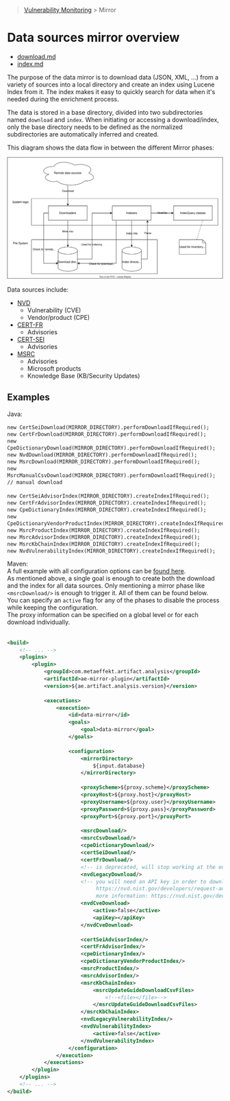 > [Vulnerability Monitoring](../inventory-enrichment-overview.md) > Mirror

# Data sources mirror overview

- [download.md](download.md)
- [index.md](index.md)

The purpose of the data mirror is to download data (JSON, XML, ...) from a variety of sources into a local directory and
create an index using Lucene Index from it. The index makes it easy to quickly search for data when it's needed during
the enrichment process.

The data is stored in a base directory, divided into two subdirectories named `download` and `index`. When initiating or
accessing a download/index, only the base directory needs to be defined as the normalized subdirectories are
automatically inferred and created.

This diagram shows the data flow in between the different Mirror phases:

![mirror overview process image](mirror-documentation-overview.svg)

Data sources include:

- [NVD](https://nvd.nist.gov/vuln)
    - Vulnerability (CVE)
    - Vendor/product (CPE)
- [CERT-FR](https://www.cert.ssi.gouv.fr/)
    - Advisories
- [CERT-SEI](https://www.sei.cmu.edu/about/divisions/cert/)
    - Advisories
- [MSRC](https://msrc.microsoft.com/update-guide/vulnerability)
    - Advisories
    - Microsoft products
    - Knowledge Base (KB/Security Updates)

## Examples

Java:

```
new CertSeiDownload(MIRROR_DIRECTORY).performDownloadIfRequired();
new CertFrDownload(MIRROR_DIRECTORY).performDownloadIfRequired();
new CpeDictionaryDownload(MIRROR_DIRECTORY).performDownloadIfRequired();
new NvdDownload(MIRROR_DIRECTORY).performDownloadIfRequired();
new MsrcDownload(MIRROR_DIRECTORY).performDownloadIfRequired();
new MsrcManualCsvDownload(MIRROR_DIRECTORY).performDownloadIfRequired(); // manual download

new CertSeiAdvisorIndex(MIRROR_DIRECTORY).createIndexIfRequired();
new CertFrAdvisorIndex(MIRROR_DIRECTORY).createIndexIfRequired();
new CpeDictionaryIndex(MIRROR_DIRECTORY).createIndexIfRequired();
new CpeDictionaryVendorProductIndex(MIRROR_DIRECTORY).createIndexIfRequired();
new MsrcProductIndex(MIRROR_DIRECTORY).createIndexIfRequired();
new MsrcAdvisorIndex(MIRROR_DIRECTORY).createIndexIfRequired();
new MsrcKbChainIndex(MIRROR_DIRECTORY).createIndexIfRequired();
new NvdVulnerabilityIndex(MIRROR_DIRECTORY).createIndexIfRequired();
```

Maven:  
A full example with all configuration options can be [found here](../../../mirror/pom.xml).  
As mentioned above, a single goal is enough to create both the download and the index for all data sources. Only
mentioning a mirror phase like `<msrcDownload/>` is enough to trigger it. All of them can be found below.  
You can specify an `active` flag for any of the phases to disable the process while keeping the configuration.  
The proxy information can be specified on a global level or for each download individually.

```xml

<build>
    <!-- ... -->
    <plugins>
        <plugin>
            <groupId>com.metaeffekt.artifact.analysis</groupId>
            <artifactId>ae-mirror-plugin</artifactId>
            <version>${ae.artifact.analysis.version}</version>

            <executions>
                <execution>
                    <id>data-mirror</id>
                    <goals>
                        <goal>data-mirror</goal>
                    </goals>

                    <configuration>
                        <mirrorDirectory>
                            ${input.database}
                        </mirrorDirectory>

                        <proxyScheme>${proxy.scheme}</proxyScheme>
                        <proxyHost>${proxy.host}</proxyHost>
                        <proxyUsername>${proxy.user}</proxyUsername>
                        <proxyPassword>${proxy.pass}</proxyPassword>
                        <proxyPort>${proxy.port}</proxyPort>

                        <msrcDownload/>
                        <msrcCsvDownload/>
                        <cpeDictionaryDownload/>
                        <certSeiDownload/>
                        <certFrDownload/>
                        <!-- is deprecated, will stop working at the end of 2023 -->
                        <nvdLegacyDownload/>
                        <!-- you will need an API key in order to download the NVD data:
                             https://nvd.nist.gov/developers/request-an-api-key
                             more information: https://nvd.nist.gov/developers/start-here -->
                        <nvdCveDownload>
                            <active>false</active>
                            <apiKey></apiKey>
                        </nvdCveDownload>

                        <certSeiAdvisorIndex/>
                        <certFrAdvisorIndex/>
                        <cpeDictionaryIndex/>
                        <cpeDictionaryVendorProductIndex/>
                        <msrcProductIndex/>
                        <msrcAdvisorIndex/>
                        <msrcKbChainIndex>
                            <msrcUpdateGuideDownloadCsvFiles>
                                <!--<file></file>-->
                            </msrcUpdateGuideDownloadCsvFiles>
                        </msrcKbChainIndex>
                        <nvdLegacyVulnerabilityIndex/>
                        <nvdVulnerabilityIndex>
                            <active>false</active>
                        </nvdVulnerabilityIndex>
                    </configuration>
                </execution>
            </executions>
        </plugin>
    </plugins>
    <!-- ... -->
</build>
```

